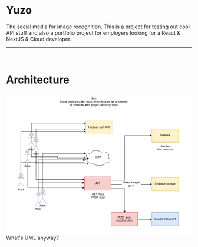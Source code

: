 # Yuzo

The social media for image recognition. This is a project for testing out cool API stuff and also a portfolio project for employers looking for a React & NextJS & Cloud developer.

<hr>

<br>

# Architecture

![Architecture](./overview.png)
<br>
What's UML anyway?
